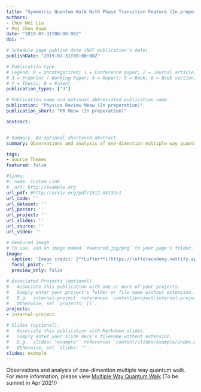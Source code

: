 ```yaml
---
title: "Symmetric Quantum Walk With Phase Transition Feature (In preperation)"
authors:
- Chun Wei Liu
- Pei Chen Kuan
date: "2019-07-31T00:00:00Z"
doi: ""

# Schedule page publish date (NOT publication's date).
publishDate: "2019-07-31T00:00:00Z"

# Publication type.
# Legend: 0 = Uncategorized; 1 = Conference paper; 2 = Journal article;
# 3 = Preprint / Working Paper; 4 = Report; 5 = Book; 6 = Book section;
# 7 = Thesis; 8 = Patent
publication_types: ["3"]

# Publication name and optional abbreviated publication name.
publication: "Physics Review Meow (In preperation)"
publication_short: "PR Meow (In preperation)"

abstract:


# Summary. An optional shortened abstract.
summary: Observations and analysis of one-dimention multiple way quantum walk. 

tags:
- Source Themes
featured: false

#links:
#- name: Custom Link
#  url: http://example.org
url_pdf: #http://arxiv.org/pdf/1512.04133v1
url_code: ''
url_dataset: ''
url_poster: ''
url_project: ''
url_slides: ''
url_source: ''
url_video: ''

# Featured image
# To use, add an image named `featured.jpg/png` to your page's folder. 
image:
  caption: 'Image credit: [**Lufter**](https://lufteracademy.netlify.app/)'
  focal_point: ""
  preview_only: false

# Associated Projects (optional).
#   Associate this publication with one or more of your projects.
#   Simply enter your project's folder or file name without extension.
#   E.g. `internal-project` references `content/project/internal-project/index.md`.
#   Otherwise, set `projects: []`.
projects:
- internal-project

# Slides (optional).
#   Associate this publication with Markdown slides.
#   Simply enter your slide deck's filename without extension.
#   E.g. `slides: "example"` references `content/slides/example/index.md`.
#   Otherwise, set `slides: ""`.
slides: example
---
```

Observations and analysis of one-dimention multiple way quantum walk. 
For more information, please view [Multiple Way Quantum Walk](https://lufteracademy.netlify.app/project/mwqw/)
(To be summit in Apr 2021!)